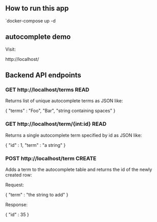 ## How to run this app
`docker-compose up -d

## autocomplete demo

Visit:

http://localhost/

## Backend API endpoints

### GET http://localhost/terms  READ

Returns list of unique autocomplete terms as JSON like:

{ "terms" : "Foo", "Bar", "string containing spaces" }

### GET http://localhost/term/{int:id} READ

Returns a single autocomplete term specified by id as JSON like:

{ "id" : 1,
  "term" : "a string"
}

### POST http://localhost/term CREATE

Adds a term to the autocomplete table and returns the id of the newly created row:

Request:

{ "term" : "the string to add" }

Response:

{ "id" : 35 }
